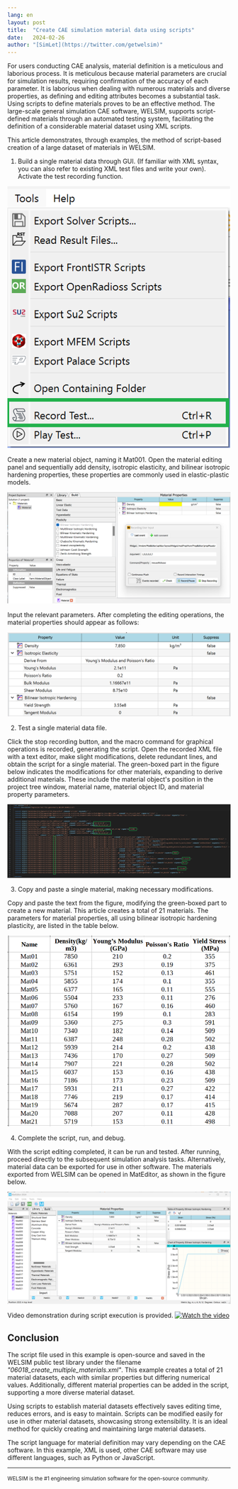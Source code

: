 ```yaml
---
lang: en
layout: post
title:  "Create CAE simulation material data using scripts"
date:   2024-02-26
author: "[SimLet](https://twitter.com/getwelsim)"
---
```



For users conducting CAE analysis, material definition is a meticulous and laborious process. It is meticulous because material parameters are crucial for simulation results, requiring confirmation of the accuracy of each parameter. It is laborious when dealing with numerous materials and diverse properties, as defining and editing attributes becomes a substantial task. Using scripts to define materials proves to be an effective method. The large-scale general simulation CAE software, WELSIM, supports script-defined materials through an automated testing system, facilitating the definition of a considerable material dataset using XML scripts.

This article demonstrates, through examples, the method of script-based creation of a large dataset of materials in WELSIM.

1. Build a single material data through GUI. (If familiar with XML syntax, you can also refer to existing XML test files and write your own). Activate the test recording function.
<p align="center">
  <img src="\assets\blog\20240226\welsim_mat_script_record_tests.png" alt="welsim_mat_script_record_tests" />
</p>


Create a new material object, naming it Mat001. Open the material editing panel and sequentially add density, isotropic elasticity, and bilinear isotropic hardening properties, these properties are commonly used in elastic-plastic models.
<p align="center">
  <img src="\assets\blog\20240226\welsim_mat_script_gui_macro.png" alt="welsim_mat_script_gui_macro" />
</p>


Input the relevant parameters. After completing the editing operations, the material properties should appear as follows:
<p align="center">
  <img src="\assets\blog\20240226\welsim_mat_script_data1.png" alt="welsim_mat_script_data1" />
</p>


2. Test a single material data file.

Click the stop recording button, and the macro command for graphical operations is recorded, generating the script. Open the recorded XML file with a text editor, make slight modifications, delete redundant lines, and obtain the script for a single material. The green-boxed part in the figure below indicates the modifications for other materials, expanding to derive additional materials. These include the material object's position in the project tree window, material name, material object ID, and material property parameters.
<p align="center">
  <img src="\assets\blog\20240226\welsim_mat_script_data_xml.png" alt="welsim_mat_script_data_xml" />
</p>


3. Copy and paste a single material, making necessary modifications.

Copy and paste the text from the figure, modifying the green-boxed part to create a new material. This article creates a total of 21 materials. The parameters for material properties, all using bilinear isotropic hardening plasticity, are listed in the table below.
<p align="center">
  <img src="\assets\blog\20240226\welsim_mat_input_table.png" alt="welsim_mat_input_table" />
</p>


4. Complete the script, run, and debug.

With the script editing completed, it can be run and tested. After running, proceed directly to the subsequent simulation analysis tasks. Alternatively, material data can be exported for use in other software. The materials exported from WELSIM can be opened in MatEditor, as shown in the figure below.
<p align="center">
  <img src="\assets\blog\20240226\welsim_mat_script_read_xml_mateditor.png" alt="welsim_mat_script_read_xml_mateditor" />
</p>


Video demonstration during script execution is provided.
[![Watch the video](https://img.youtube.com/vi/dTnd2hBRN8g/default.jpg)](https://youtu.be/dTnd2hBRN8g)



## Conclusion
The script file used in this example is open-source and saved in the WELSIM public test library under the filename *"06018_create_multiple_materials.xml"*. This example creates a total of 21 material datasets, each with similar properties but differing numerical values. Additionally, different material properties can be added in the script, supporting a more diverse material dataset.

Using scripts to establish material datasets effectively saves editing time, reduces errors, and is easy to maintain. Scripts can be modified easily for use in other material datasets, showcasing strong extensibility. It is an ideal method for quickly creating and maintaining large material datasets.

The script language for material definition may vary depending on the CAE software. In this example, XML is used, other CAE software may use different languages, such as Python or JavaScript.


---
<small>
WELSIM is the #1 engineering simulation software for the open-source community.
</small>
